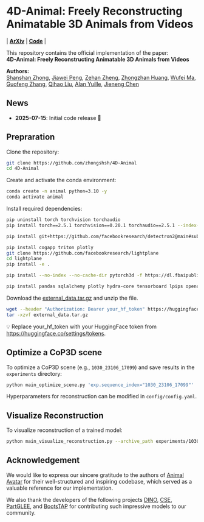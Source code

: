 # 4D-Animal: Freely Reconstructing Animatable 3D Animals from Videos

| [**ArXiv**](xxx) | [**Code**](https://github.com/zhongshsh/4D-Animal) |

This repository contains the official implementation of the paper:  
**4D-Animal: Freely Reconstructing Animatable 3D Animals from Videos**

**Authors:**  
[Shanshan Zhong](https://github.com/zhongshsh/4D-Animal), [Jiawei Peng](https://scholar.google.com/citations?user=4jdUy5AAAAAJ), [Zehan Zheng](https://scholar.google.com/citations?user=Pig6X6MAAAAJ), [Zhongzhan Huang](https://scholar.google.com/citations?user=R-b68CEAAAAJ), [Wufei Ma](https://scholar.google.com/citations?user=mYkvHdIAAAAJ), [Guofeng Zhang](https://scholar.google.com/citations?user=vl0mzhEAAAAJ), [Qihao Liu](https://scholar.google.com/citations?user=WFl3hH0AAAAJ), [Alan Yuille](https://scholar.google.com/citations?user=FJ-huxgAAAAJ), [Jieneng Chen](https://scholar.google.com/citations?user=yLYj88sAAAAJ)


## News
- **2025-07-15**: Initial code release 🎉


## Prepraration

Clone the repository:
```sh
git clone https://github.com/zhongshsh/4D-Animal
cd 4D-Animal
```

Create and activate the conda environment:
```sh
conda create -n animal python=3.10 -y
conda activate animal
```

Install required dependencies:
```sh
pip uninstall torch torchvision torchaudio
pip install torch==2.5.1 torchvision==0.20.1 torchaudio==2.5.1 --index-url https://download.pytorch.org/whl/cu121

pip install git+https://github.com/facebookresearch/detectron2@main#subdirectory=projects/DensePose

pip install cogapp triton plotly
git clone https://github.com/facebookresearch/lightplane
cd lightplane
pip install -e .

pip install --no-index --no-cache-dir pytorch3d -f https://dl.fbaipublicfiles.com/pytorch3d/packaging/wheels/py310_cu121_pyt241/download.html

pip install pandas sqlalchemy plotly hydra-core tensorboard lpips opencv-python imageio[ffmpeg] pyyaml Pillow natsort
```

Download the [external_data.tar.gz](https://huggingface.co/datasets/zhongshsh/4D-Animal/blob/main/external_data.tar.gz) and unzip the file.

```sh
wget --header "Authorization: Bearer your_hf_token" https://huggingface.co/datasets/zhongshsh/4D-Animal/resolve/main/external_data.tar.gz 
tar -xzvf external_data.tar.gz
```
💡 Replace your_hf_token with your HuggingFace token from https://huggingface.co/settings/tokens.

## Optimize a CoP3D scene

To optimize a CoP3D scene (e.g., `1030_23106_17099`) and save results in the `experiments` directory:

```sh
python main_optimize_scene.py 'exp.sequence_index="1030_23106_17099"' 'exp.experiment_folder="experiments"'
```

Hyperparameters for reconstruction can be modified in `config/config.yaml`.

## Visualize Reconstruction

To visualize reconstruction of a trained model:

```sh
python main_visualize_reconstruction.py --archive_path experiments/1030_23106_17099
```

## Acknowledgement

We would like to express our sincere gratitude to the authors of [Animal Avatar](https://arxiv.org/pdf/2403.17103) for their well-structured and inspiring codebase, which served as a valuable reference for our implementation.

We also thank the developers of the following projects [DINO](https://github.com/facebookresearch/dino), [CSE](https://arxiv.org/pdf/2011.12438), [PartGLEE](https://github.com/ProvenceStar/PartGLEE), and [BootsTAP](https://bootstap.github.io/) for contributing such impressive models to our community. 

<!-- ## Citation

If you find our work useful, please consider citing:
```
@article{xxx,
  title={4D-Animal: Freely Reconstructing Animatable 3D Animals from Videos},
  author={xxx},
  journal={ArXiv},
  year={2025},
  volume={abs/xxx},
}
``` -->
